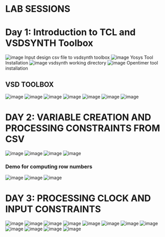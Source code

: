 # LAB SESSIONS

# Day 1: Introduction to TCL and VSDSYNTH Toolbox

 ![image](figures/day0/day_0_csv)
			   Input design csv file to vsdsynth toolbox
 ![image](figures/day0/yosys_day0.png)
                Yosys Tool Installation
 ![image](figures/day0/day_0_directory.png)
			   vsdsynth working directory 
 ![image](figures/day0/opentimer_day0.png)
		        Opentimer tool installation
 
## VSD TOOLBOX
  ![image](figures/day0/vsdtoolbox_day0.png)
  ![image](figures/day0/day_1_vsdsynth_0.1.png)
  ![image](figures/day0/day_1_vsdsynth_0.1_2.png)
  ![image](figures/day0/day_1_vsdsynth_0.png)
  ![image](figures/day0/day_1_vsdsynth_1.png)
  ![image](figures/day0/day_1_vsdsynth_2.1.png)
  ![image](figures/day0/day_1_vsdsynth_2.png)


# DAY 2: VARIABLE CREATION AND PROCESSING CONSTRAINTS FROM CSV 
  ![image](figures/day2/day_2_img_1.png)
  ![image](figures/day2/day_2_img2.png)
  ![image](figures/day2/day2_img_3.png)
  ![image](figures/day2/day_2_image_4.png)

### Demo for computing row numbers 
  ![image](figures/day2/day_2_img_5.png)
  ![image](figures/day2/day_2_img_6.png)
  ![image](figures/day2/day_2_img_7.png)

 # DAY 3: PROCESSING CLOCK AND INPUT CONSTRAINTS 
  ![image](figures/day3/day_3_img_1.png)
  ![image](figures/day3/day_3_img_2.png)
  ![image](figures/day3/day_3_img_3.png)
  ![image](figures/day3/day_3_img_4.png)
  ![image](figures/day3/day_3_img_5.png)
  ![image](figures/day3/day_3_img_5.png)
  ![image](figures/day3/day_3_img_6.png)
  ![image](figures/day3/day_3_img_7.png)
  ![image](figures/day3/day_3_img_8.png)
  ![image](figures/day3/day_3_img_9.png)
  ![image](figures/day3/day_3_img_10.png)
  ![image](figures/day3/day_3_img_11.png)

 





  
